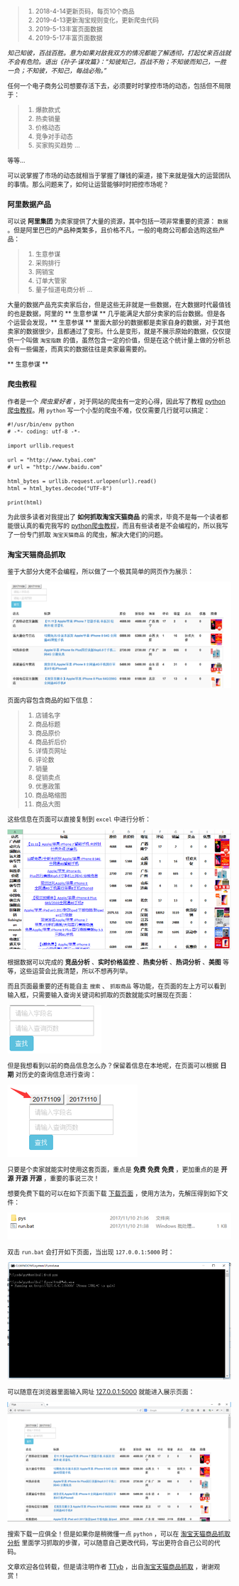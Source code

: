 > 1. 2018-4-14更新页码，每页10个商品
> 2. 2019-4-13更新淘宝规则变化，更新爬虫代码
> 3. 2019-5-13丰富页面数据
> 4. 2019-5-17丰富页面数据

*知己知彼，百战百胜。意为如果对敌我双方的情况都能了解透彻，打起仗来百战就不会有危险。语出《孙子·谋攻篇》：“知彼知己，百战不殆；不知彼而知己，一胜一负；不知彼，不知己，每战必殆。”*

任何一个电子商务公司想要存活下去，必须要时时掌控市场的动态，包括但不局限于：

> 1. 爆款款式
> 2. 热卖销量
> 3. 价格动态
> 4. 竞争对手动态
> 5. 买家购买趋势
> ...

等等...

可以说掌握了市场的动态就相当于掌握了赚钱的渠道，接下来就是强大的运营团队的事情。那么问题来了，如何让运营能够时时把控市场呢？

### 阿里数据产品

可以说 **阿里集团** 为卖家提供了大量的资源，其中包括一项非常重要的资源： `数据` 。但是阿里巴巴的产品种类繁多，且价格不凡，一般的电商公司都会选购这些产品：

> 1. 生意参谋
> 2. 采购排行
> 3. 网销宝
> 4. 订单大管家
> 5. 量子恒道电商分析
> ...

大量的数据产品充实卖家后台，但是这些无非就是一些数据，在大数据时代最值钱的也是数据，阿里的 ** 生意参谋 ** 几乎能满足大部分卖家的后台数据。但是各个运营会发现，** 生意参谋 ** 里面大部分的数据都是卖家自身的数据，对于其他卖家的数据很少，且都通过了变形。什么是变形，就是不展示原始的数据，仅仅提供一个叫做 `淘宝指数` 的值，虽然包含一定的价值，但是在这个统计量上做的分析总会有一些偏差，而真实的数据往往是卖家最需要的。

** 生意参谋 ** 

### 爬虫教程

作者是一个 *爬虫爱好者* ，对于网站的爬虫有一定的心得，因此写了教程 [python爬虫教程](http://www.tybai.com/crawlerfirst/_%E7%88%AC%E8%99%AB%E6%95%99%E7%A8%8B.html)。用 `python` 写一个小型的爬虫不难，仅仅需要几行就可以搞定：

```
#!/usr/bin/env python
# -*- coding: utf-8 -*-

import urllib.request

url = "http://www.tybai.com"
# url = "http://www.baidu.com"

html_bytes = urllib.request.urlopen(url).read()
html = html_bytes.decode("UTF-8")

print(html)
```

为此很多读者对我提出了 **如何抓取淘宝天猫商品** 的需求，毕竟不是每一个读者都能很认真的看完我写的 [python爬虫教程](http://www.tybai.com/crawlerfirst/_%E7%88%AC%E8%99%AB%E6%95%99%E7%A8%8B.html)，而且有些读者是不会编程的，所以我写了一份专门抓取 `淘宝天猫商品` 的爬虫，解决大佬们的问题。

### 淘宝天猫商品抓取

鉴于大部分大佬不会编程，所以做了一个极其简单的网页作为展示：

![](jpg/996148-20171110222317122-1995074616.png)

页面内容包含商品的如下信息：

> 1. 店铺名字
> 2. 商品标题
> 3. 商品原价
> 4. 商品折后价
> 5. 详情页网址
> 6. 评论数
> 7. 销量
> 8. 促销卖点
> 9. 优惠政策
> 10. 商品略缩图
> 11. 商品大图

这些信息在页面可以直接复制到 `excel` 中进行分析：

![](jpg/996148-20171110222816841-990637859.png)

根据数据可以完成的 **竞品分析** 、**实时价格监控** 、**热卖分析** 、**热词分析** 、**美图** 等等，这些运营会比我清楚，所以不想再列举。

而且页面最重要的还有能自主 `搜索` 、 `抓取商品` 等功能，在页面的左上方可以看到输入框，只需要输入查询关键词和抓取的页数就能实时展现在页面：

![](jpg/996148-20171110223208059-1983368977.png)

但是我想看到以前的商品信息怎么办？保留着信息在本地呢，在页面可以根据 **日期** 对历史的查询信息进行查询：

![](jpg/996148-20171110223317247-377951418.png)

只要是个卖家就能实时使用这套页面，重点是 **免费** **免费** **免费** ，更加重点的是 **开源** **开源** **开源** ，重要的事说三次！

想要免费下载的可以在如下页面下载 [下载页面](https://github.com/TTyb/tbtmGoods) ，使用方法为，先解压得到如下文件：

![](jpg/996148-20171110223653934-1102934902.png)

双击 `run.bat` 会打开如下页面，当出现 `127.0.0.1:5000` 时：

![](jpg/996148-20171110223747059-576695230.png)

可以随意在浏览器里面输入网址 [127.0.0.1:5000](127.0.0.1:5000) 就能进入展示页面：

![](jpg/996148-20171110223843466-518885535.png)

搜索下载一应俱全！但是如果你是稍微懂一点 `python` ，可以在 [淘宝天猫商品抓取分析](http://www.tybai.com/python/%E6%B7%98%E5%AE%9D%E5%A4%A9%E7%8C%AB%E5%95%86%E5%93%81%E6%8A%93%E5%8F%96.html) 里面学习抓取的步骤，可以随意自己更改代码，写出更符合自己公司的代码。

文章欢迎各位转载，但是请注明作者 [TTyb](http://tybai.com) ，出自[淘宝天猫商品抓取](http://www.cnblogs.com/TTyb/p/7816794.html) ，谢谢观赏！